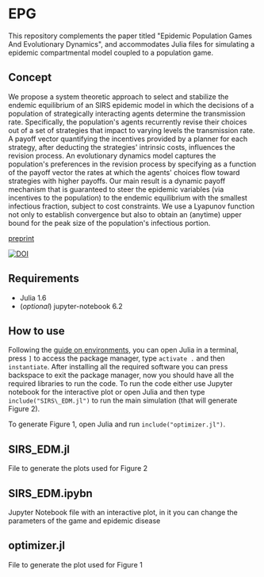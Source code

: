 # EPG

This repository complements the paper titled "Epidemic Population Games And Evolutionary Dynamics", and accommodates Julia files for simulating a epidemic compartmental model coupled to a population game.

## Concept
We propose a system theoretic approach to select and stabilize the endemic equilibrium of an SIRS epidemic model in which the decisions of a population of strategically interacting agents determine the transmission rate. Specifically, the population's agents recurrently revise their choices out of a set of strategies that impact to varying levels the transmission rate. A payoff vector quantifying the incentives provided by a planner for each strategy, after deducting the strategies' intrinsic costs, influences the revision process. An evolutionary dynamics model captures the population's preferences in the revision process by specifying as a function of the payoff vector the rates at which the agents' choices flow toward strategies with higher payoffs. Our main result is a dynamic payoff mechanism that is guaranteed to steer the epidemic variables (via incentives to the population) to the endemic equilibrium with the smallest infectious fraction, subject to cost constraints. We use a Lyapunov function not only to establish convergence but also to obtain an (anytime) upper bound for the peak size of the population's infectious portion. 

[preprint](https://arxiv.org/abs/2201.10529)

[![DOI](https://zenodo.org/badge/395116198.svg)](https://zenodo.org/badge/latestdoi/395116198)



## Requirements
- Julia 1.6
- (*optional*) jupyter-notebook 6.2

## How to use
Following the [guide on environments](https://pkgdocs.julialang.org/v1.2/environments/), you can open Julia in a terminal, press `]` to access the package manager, type `activate .` and then `instantiate`. 
After installing all the required software you can press backspace to exit the package manager, now you should have all the required libraries to run the code. To run the code either use Jupyter notebook for the interactive plot or open Julia and then type `include("SIRS\_EDM.jl")` to run the main simulation (that will generate Figure 2).

To generate Figure 1, open Julia and run `include("optimizer.jl")`.


## SIRS\_EDM.jl
File to generate the plots used for Figure 2


## SIRS\_EDM.ipybn
Jupyter Notebook file with an interactive plot, in it you can change the parameters of the game and epidemic disease


## optimizer.jl
File to generate the plot used for Figure 1

